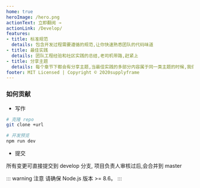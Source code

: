 ```yaml
---
home: true
heroImage: /hero.png
actionText: 立即翻阅 →
actionLink: /Develop/
features:
- title: 标准规范
  details: 包含开发过程需要遵循的规范,让你快速熟悉团队的代码味道
- title: 最佳实践
  details: 团队工程经验和社区实践的总结,老司机带路,赶紧上
- title: 分享主题
  details: 每个章节下都会有分享主题,当最佳实践的多部分内容属于同一类主题的时候,我们会将其归纳成独立子章节,方便快速找到目标内容
footer: MIT Licensed | Copyright © 2020supplyframe 
---
```


### 如何贡献

* 写作

``` bash
# 克隆 repo
git clone +url

# 开发预览
npm run dev

```

* 提交

所有变更可直接提交到 develop 分支, 项目负责人审核过后,会合并到 master

::: warning 注意
请确保 Node.js 版本 >= 8.6。
:::
